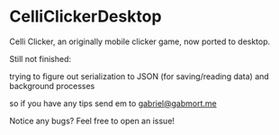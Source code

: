 # CelliClickerDesktop
Celli Clicker, an originally mobile clicker game, now ported to desktop.

Still not finished:

trying to figure out serialization to JSON (for saving/reading data) and background processes

so if you have any tips send em to gabriel@gabmort.me

Notice any bugs? Feel free to open an issue!
